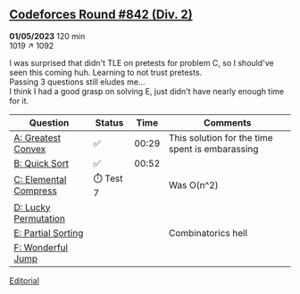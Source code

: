 ## [Codeforces Round #842 (Div. 2)](https://codeforces.com/contest/1768) 
**01/05/2023** 120 min  
1019 ↗ 1092

I was surprised that didn't TLE on pretests for problem C, so I should've seen this coming huh. Learning to not trust pretests.  
Passing 3 questions still eludes me...  
I think I had a good grasp on solving E, just didn't have nearly enough time for it.

| Question | Status | Time | Comments |
| --- | --- | --- | --- |
| [A: Greatest Convex](https://codeforces.com/contest/1768/problem/A) | ✅ | 00:29 | This solution for the time spent is embarassing |
| [B: Quick Sort](https://codeforces.com/contest/1768/problem/B) | ✅ | 00:52 |  |
| [C: Elemental Compress](https://codeforces.com/contest/1768/problem/C) | ⏱️ Test 7 |  | Was O(n^2) |
| [D: Lucky Permutation](https://codeforces.com/contest/1768/problem/D) |  |  |  |
| [E: Partial Sorting](https://codeforces.com/contest/1768/problem/E) |  |  | Combinatorics hell |
| [F: Wonderful Jump](https://codeforces.com/contest/1768/problem/F) |  |  |  |

[Editorial](https://codeforces.com/blog/entry/110901)